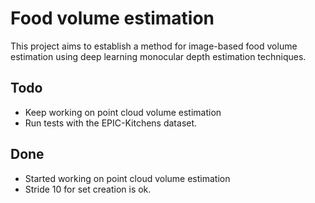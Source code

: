 # Food volume estimation
This project aims to establish a method for image-based food volume estimation
using deep learning monocular depth estimation techniques.

## Todo
- Keep working on point cloud volume estimation
- Run tests with the EPIC-Kitchens dataset.

## Done
- Started working on point cloud volume estimation
- Stride 10 for set creation is ok.
